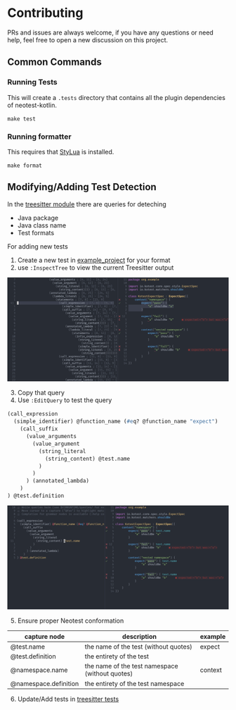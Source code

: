# Contributing

PRs and issues are always welcome, if you have any questions or need help, feel free to open a new discussion on this project.

## Common Commands

### Running Tests

This will create a `.tests` directory that contains all the plugin dependencies of neotest-kotlin.

```shell
make test
```

### Running formatter

This requires that [StyLua](https://github.com/JohnnyMorganz/StyLua) is installed.

```shell
make format
```

## Modifying/Adding Test Detection

In the [treesitter module](../lua/neotest-kotlin/treesitter) there are queries for deteching

- Java package
- Java class name
- Test formats

For adding new tests

1. Create a new test in [example_project](../tests/example_project/) for your format
2. use `:InspectTree` to view the current Treesitter output

![InspectTree command](../assets/neovim-inspect-tree-command.png)

3. Copy that query
4. Use `:EditQuery` to test the query

```scm
(call_expression
  (simple_identifier) @function_name (#eq? @function_name "expect")
    (call_suffix
      (value_arguments
        (value_argument
          (string_literal
            (string_content) @test.name
          )
        )
      ) (annotated_lambda)
    )
) @test.definition
```

![Edit Query command](../assets/neovim-edit-query-command.png)

5. Ensure proper Neotest conformation

| capture node          | description                                     | example |
| --------------------- | ----------------------------------------------- | ------- |
| @test.name            | the name of the test (without quotes)           | expect  |
| @test.definition      | the entirety of the test                        |         |
| @namespace.name       | the name of the test namespace (without quotes) | context |
| @namespace.definition | the entirety of the test namespace              |         |

6. Update/Add tests in [treesitter tests](../tests/treesitter/treesitter_spec.lua)
